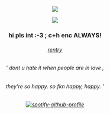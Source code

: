 <p align="center"> <img src="https://komarev.com/ghpvc/?username=llytkinn&label=maniacs.%20&color=222118&style=flat"</p>
<p align="center">

<img src="https://files.catbox.moe/4dz486.gif?width=50&height=30" >

<h3 align="center">
  hi pls int :-3   ;   c+h enc  ALWAYS! 

<h6 align="center">  
  
  [rentry](https://rentry.co/llytkinn)
<h6 align="center">
' dont u hate it when people are in love ,
  <h6 align="center" >
    they're so happy. so fkn happy, happy. '
    <h6 align="center">


[![spotify-github-profile](https://spotify-github-profile.kittinanx.com/api/view?uid=hpyymyioopnmotk09dmpgpxul&cover_image=true&theme=novatorem&show_offline=false&background_color=222118&interchange=true&bar_color=5f5b66&bar_color_cover=false)](https://github.com/kittinan/spotify-github-profile)

